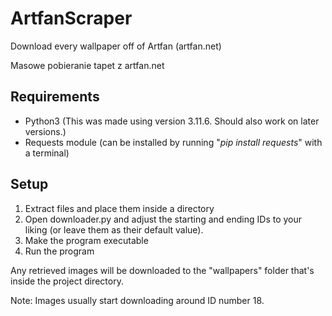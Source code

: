 # ArtfanScraper
Download every wallpaper off of Artfan (artfan.net)

Masowe pobieranie tapet z artfan.net


## Requirements
- Python3 (This was made using version 3.11.6. Should also work on later versions.)
- Requests module (can be installed by running "_pip install requests_" with a terminal)


## Setup

1. Extract files and place them inside a directory
2. Open downloader.py and adjust the starting and ending IDs to your liking (or leave them as their default value).
4. Make the program executable
5. Run the program

Any retrieved images will be downloaded to the "wallpapers" folder that's inside the project directory.


Note: Images usually start downloading around ID number 18.
